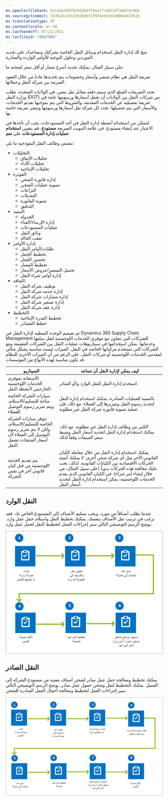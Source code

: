 ```yaml
---
ms.openlocfilehash: b31a5b1997935bd89ff9a37fc66faffa0874c964
ms.sourcegitcommit: 7b3b18c3cb7e930dbf2f9f6edcb9108044033616
ms.translationtype: HT
ms.contentlocale: ar-SA
ms.lasthandoff: 07/22/2021
ms.locfileid: "6667984"
---
```

تتيح لك إدارة النقل استخدام وسائل النقل الخاصة بشركتك وتساعدك على تحديد الموردين وحلول التوجيه للأوامر الواردة والصادرة.

على سبيل المثال، يمكنك تحديد أسرع مسار أو أقل سعر لشحنة ما.

تعريفة النقل هي نظام تسعير وأسعار وخصومات يتم تحديدها عادةً من خلال العقود المبرمة بين شركة النقل وعملائها.

تحدد التعريفات المبلغ الذي سيتم دفعه مقابل نقل معين. في الولايات المتحدة، تطلب وزارة النقل (DOT) من شركات النقل بين الولايات أن تجعل أسعارها ورسومها عامة في تعريفة تفصيلية عن الخدمات المقدمة، والشروط التي يتم بموجبها تقديم الخدمات، والأسعار التي يتم تحصيلها. تحدد كل شركة نقل أسعارها ورسومها وتنشر تعريفة خاصة بها.

لتتمكن من استخدام أنشطة إدارة النقل في أحد المستودعات، يجب أن تأخذها في الاعتبار عند إنشاء مستودع. في علامة التبويب السريعة **مستودع**، قم بتعيين **استخدام عمليات إدارة المستودعات** على **نعم**.

تتضمن وظائف النقل النموذجية ما يلي:

-   التحليلات:
    -   تحليلات الإنفاق
    -   تحليلات الأداء
    -   تحليلات الإنتاجية
-   الفوترة:
    -   إدارة فاتورة الشحن
    -   تسوية عمليات الشحن
    -   النزاعات
    -   التعديلات
    -   تسوية الفاتورة
    -   التدقيق
-   ‏‏التنفيذ:
    -   الجدولة
    -   إدارة الإرساء/الفناء
    -   عمليات المستودعات
    -   وثائق النقل
    -   تعقب الحالة
-   إدارة الأوامر:
    -   طلبات/أوامر النقل
    -   تخطيط الحِمل
    -   تحسين الحِمل
    -   تخطيط المسار
    -   تحميل التسعير/عروض الأسعار
    -   إدارة أوامر شراء النقل
-   التعاقد:
    -   توظيف شركة النقل
    -   إدارة خدمة شركة النقل
    -   إدارة مسارات شركة النقل
    -   إدارة تسعير شركة النقل
    -   إدارة عقد شركة النقل
-   التخطيط:
    -   تخطيط القدرة الإنتاجية
    -   خطط المصادر

تم تصميم الوحدة النمطية لإدارة النقل في Dynamics 365 Supply Chain Management للشركات التي تتعاون مع موفري الخدمات اللوجستية لنقل سلعها وخدماتها. يمكن استخدامها في سيناريوهات عمليات النقل بين الشركات الشقيقة ومع الشركات التي تستخدم مركباتها الخاصة في النقل. الميزات ليست مناسبة بشكل مثالي لمقدمي الخدمات اللوجستية أو شركات النقل، على الرغم من أن الميزات الأخرى للنظام قد تكون مناسبة لهذه الأنواع من المؤسسات.

| السيناريو | كيف يمكن لإدارة النقل أن تساعد|
 | ------------- | ------------- |
 | الاستعانة بموفري الخدمات اللوجستية الخارجيين لأنشطة النقل.| استخدم إدارة النقل للنقل الوارد و/أو الصادر.|
 | سيارات الشركة الخاصة متاحة للتسليم/الاستلام، ويتم تمرير رسوم التوصيل للعملاء.| بالنسبة للعمليات الصادرة، يمكنك استخدام إدارة النقل لتحديد رسوم النقل وتمريرها إلى العملاء. مع ذلك، فإن عملية تسوية فاتورة شركة النقل غير مطلوبة.|
| تتوفر سيارات الشركة الخاصة للتسليم/الاستلام، ولكن لا يتم تمرير رسوم التوصيل إلى العملاء لأن أسعار المنتجات تشمل النقل.| الكثير من وظائف إدارة النقل غير مطلوبة. مع ذلك، يمكنك استخدام إدارة النقل لتحديد أسعار النقل وضبط سعر المبيعات وفقاً لذلك.|
 | يتم تقديم الخدمة اللوجستية من قبل كيان قانوني آخر في نفس الشركة.| يمكنك استخدام إدارة النقل من خلال معاملة الكيان القانوني الآخر مثل أي شركة شحن أخرى. لا يمكنك أتمتة الحركات الاقتصادية بين الكيانات القانونية. لذلك، يجب عليك معالجة هذه الحركات يدوياً (على سبيل المثال، من خلال إنشاء أمر شراء). في الكيان القانوني الذي يقدم الخدمات اللوجستية، يمكن استخدام إدارة النقل لتحديد أسعار النقل.|



## <a name="inbound-transportation"></a>النقل الوارد 

عندما تطلب أصنافاً من مورد، ويجب تسليم الأصناف إلى المستودع الخاص بك، فقد ترغب في ترتيب نقل الأصناف بنفسك. يمكنك تخطيط النقل واستلام حمل عمل وارد. يوضح الرسم التوضيحي التالي سير إجراءات العمل لتخطيط النقل لحمل عمل وارد.

![رسم تخطيطي لسير إجراءات العمل لتخطيط حمل العمل الوارد.](../media/inbound-1.png)


## <a name="outbound-transportation"></a>النقل الصادر 

يمكنك تخطيط ومعالجة حمل عمل صادر لشحن أصناف معينة من مستودع الشركة إلى العميل. يمكنك التخطيط لنقل وشحن حمول عمل صادر. يوضح الرسم التوضيحي التالي سير إجراءات العمل لتخطيط ومعالجة أحمال العمل الصادرة للشحن.

![رسم تخطيطي لسير إجراءات العمل لتخطيط ومعالجة حمل عمل صادر.](../media/outbound-1.png)
